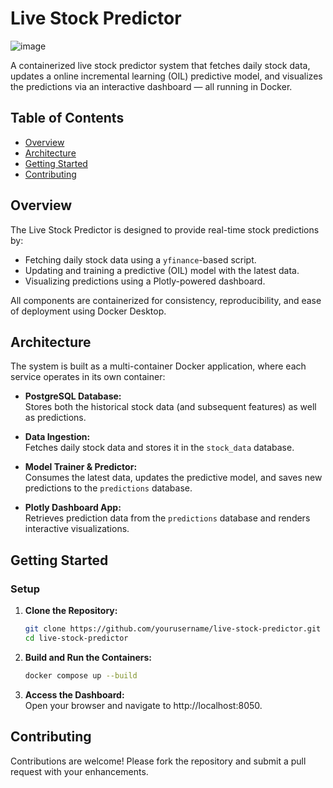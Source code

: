 # Live Stock Predictor
![image](https://github.com/user-attachments/assets/dbc0c71a-99c7-4a19-a030-c0a4ec55bdd9)

A containerized live stock predictor system that fetches daily stock data, updates a online incremental learning (OIL) predictive model, and visualizes the predictions via an interactive dashboard — all running in Docker.

## Table of Contents

- [Overview](#overview)
- [Architecture](#architecture)
- [Getting Started](#getting-started)
- [Contributing](#contributing)

## Overview

The Live Stock Predictor is designed to provide real-time stock predictions by:
- Fetching daily stock data using a `yfinance`-based script.
- Updating and training a predictive (OIL) model with the latest data.
- Visualizing predictions using a Plotly-powered dashboard.

All components are containerized for consistency, reproducibility, and ease of deployment using Docker Desktop.

## Architecture

The system is built as a multi-container Docker application, where each service operates in its own container:

- **PostgreSQL Database:** <br>
  Stores both the historical stock data (and subsequent features) as well as predictions.

- **Data Ingestion:**  
  Fetches daily stock data and stores it in the `stock_data` database.

- **Model Trainer & Predictor:**  
  Consumes the latest data, updates the predictive model, and saves new predictions to the `predictions` database.

- **Plotly Dashboard App:**  
  Retrieves prediction data from the `predictions` database and renders interactive visualizations.

## Getting Started

### Setup

1. **Clone the Repository:**

   ```bash
   git clone https://github.com/yourusername/live-stock-predictor.git
   cd live-stock-predictor
   ```
2. **Build and Run the Containers:**
    ```bash
    docker compose up --build
    ```
3. **Access the Dashboard:** <br>
    Open your browser and navigate to http://localhost:8050.

## Contributing

Contributions are welcome! Please fork the repository and submit a pull request with your enhancements.
